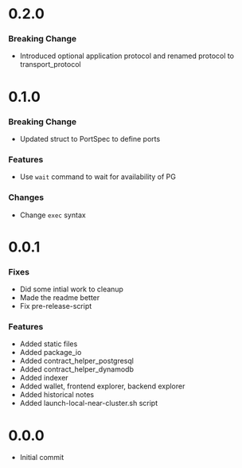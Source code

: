 # 0.2.0

### Breaking Change
- Introduced optional application protocol and renamed protocol to transport_protocol

# 0.1.0

### Breaking Change
- Updated struct to PortSpec to define ports

### Features
- Use `wait` command to wait for availability of PG

### Changes
- Change `exec` syntax

# 0.0.1

### Fixes
- Did some intial work to cleanup
- Made the readme better
- Fix pre-release-script

### Features
- Added static files
- Added package_io
- Added contract_helper_postgresql
- Added contract_helper_dynamodb
- Added indexer
- Added wallet, frontend explorer, backend explorer
- Added historical notes
- Added launch-local-near-cluster.sh script

# 0.0.0
- Initial commit
